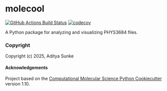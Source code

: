 molecool
==============================
[//]: # (Badges)
[![GitHub Actions Build Status](https://github.com/adityasunke/molecool/workflows/CI/badge.svg)](https://github.com/adityasunke/molecool/actions?query=workflow%3ACI)
[![codecov](https://codecov.io/gh/adityasunke/molecool/branch/main/graph/badge.svg)](https://codecov.io/gh/adityasunke/molecool/branch/main)


A Python package for analyzing and visualizing PHYS3684 files.

### Copyright

Copyright (c) 2025, Aditya Sunke


#### Acknowledgements
 
Project based on the 
[Computational Molecular Science Python Cookiecutter](https://github.com/molssi/cookiecutter-cms) version 1.10.
